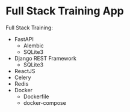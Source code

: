 # Full Stack Training App

Full Stack Training:

- FastAPI
  - Alembic
  - SQLite3
- Django REST Framework
  - SQLite3
- ReactJS 
- Celery
- Redis
- Docker
  - Dockerfile
  - docker-compose
